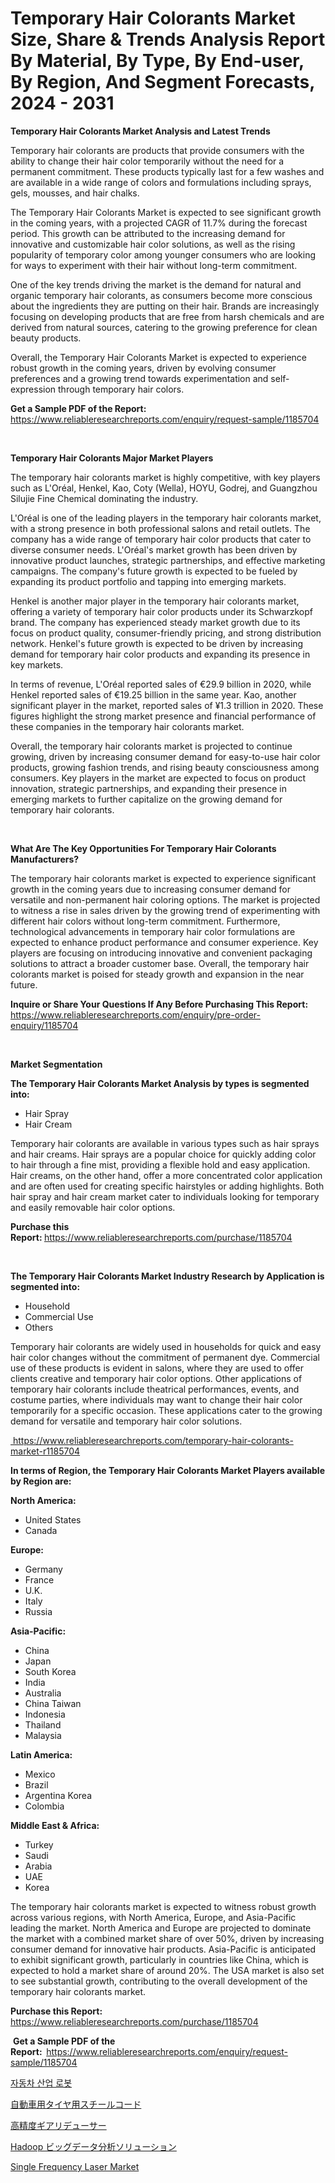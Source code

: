 <p><h1>Temporary Hair Colorants Market Size, Share & Trends Analysis Report By Material, By Type, By End-user, By Region, And Segment Forecasts, 2024 - 2031</h1></p><p><strong>Temporary Hair Colorants Market Analysis and Latest Trends</strong></p>
<p><p>Temporary hair colorants are products that provide consumers with the ability to change their hair color temporarily without the need for a permanent commitment. These products typically last for a few washes and are available in a wide range of colors and formulations including sprays, gels, mousses, and hair chalks.</p><p>The Temporary Hair Colorants Market is expected to see significant growth in the coming years, with a projected CAGR of 11.7% during the forecast period. This growth can be attributed to the increasing demand for innovative and customizable hair color solutions, as well as the rising popularity of temporary color among younger consumers who are looking for ways to experiment with their hair without long-term commitment.</p><p>One of the key trends driving the market is the demand for natural and organic temporary hair colorants, as consumers become more conscious about the ingredients they are putting on their hair. Brands are increasingly focusing on developing products that are free from harsh chemicals and are derived from natural sources, catering to the growing preference for clean beauty products.</p><p>Overall, the Temporary Hair Colorants Market is expected to experience robust growth in the coming years, driven by evolving consumer preferences and a growing trend towards experimentation and self-expression through temporary hair colors.</p></p>
<p><strong>Get a Sample PDF of the Report:&nbsp;</strong> <a href="https://www.reliableresearchreports.com/enquiry/request-sample/1185704">https://www.reliableresearchreports.com/enquiry/request-sample/1185704</a></p>
<p>&nbsp;</p>
<p><strong>Temporary Hair Colorants Major Market Players</strong></p>
<p><p>The temporary hair colorants market is highly competitive, with key players such as L'Oréal, Henkel, Kao, Coty (Wella), HOYU, Godrej, and Guangzhou Silujie Fine Chemical dominating the industry. </p><p>L'Oréal is one of the leading players in the temporary hair colorants market, with a strong presence in both professional salons and retail outlets. The company has a wide range of temporary hair color products that cater to diverse consumer needs. L'Oréal's market growth has been driven by innovative product launches, strategic partnerships, and effective marketing campaigns. The company's future growth is expected to be fueled by expanding its product portfolio and tapping into emerging markets.</p><p>Henkel is another major player in the temporary hair colorants market, offering a variety of temporary hair color products under its Schwarzkopf brand. The company has experienced steady market growth due to its focus on product quality, consumer-friendly pricing, and strong distribution network. Henkel's future growth is expected to be driven by increasing demand for temporary hair color products and expanding its presence in key markets.</p><p>In terms of revenue, L'Oréal reported sales of €29.9 billion in 2020, while Henkel reported sales of €19.25 billion in the same year. Kao, another significant player in the market, reported sales of ¥1.3 trillion in 2020. These figures highlight the strong market presence and financial performance of these companies in the temporary hair colorants market.</p><p>Overall, the temporary hair colorants market is projected to continue growing, driven by increasing consumer demand for easy-to-use hair color products, growing fashion trends, and rising beauty consciousness among consumers. Key players in the market are expected to focus on product innovation, strategic partnerships, and expanding their presence in emerging markets to further capitalize on the growing demand for temporary hair colorants.</p></p>
<p>&nbsp;</p>
<p><strong>What Are The Key Opportunities For Temporary Hair Colorants Manufacturers?</strong></p>
<p><p>The temporary hair colorants market is expected to experience significant growth in the coming years due to increasing consumer demand for versatile and non-permanent hair coloring options. The market is projected to witness a rise in sales driven by the growing trend of experimenting with different hair colors without long-term commitment. Furthermore, technological advancements in temporary hair color formulations are expected to enhance product performance and consumer experience. Key players are focusing on introducing innovative and convenient packaging solutions to attract a broader customer base. Overall, the temporary hair colorants market is poised for steady growth and expansion in the near future.</p></p>
<p><strong>Inquire or Share Your Questions If Any Before Purchasing This Report:</strong> <a href="https://www.reliableresearchreports.com/enquiry/pre-order-enquiry/1185704">https://www.reliableresearchreports.com/enquiry/pre-order-enquiry/1185704</a></p>
<p>&nbsp;</p>
<p><strong>Market Segmentation</strong></p>
<p><strong>The Temporary Hair Colorants Market Analysis by types is segmented into:</strong></p>
<p><ul><li>Hair Spray</li><li>Hair Cream</li></ul></p>
<p><p>Temporary hair colorants are available in various types such as hair sprays and hair creams. Hair sprays are a popular choice for quickly adding color to hair through a fine mist, providing a flexible hold and easy application. Hair creams, on the other hand, offer a more concentrated color application and are often used for creating specific hairstyles or adding highlights. Both hair spray and hair cream market cater to individuals looking for temporary and easily removable hair color options.</p></p>
<p><strong>Purchase this Report:&nbsp;</strong><a href="https://www.reliableresearchreports.com/purchase/1185704">https://www.reliableresearchreports.com/purchase/1185704</a></p>
<p>&nbsp;</p>
<p><strong>The Temporary Hair Colorants Market Industry Research by Application is segmented into:</strong></p>
<p><ul><li>Household</li><li>Commercial Use</li><li>Others</li></ul></p>
<p><p>Temporary hair colorants are widely used in households for quick and easy hair color changes without the commitment of permanent dye. Commercial use of these products is evident in salons, where they are used to offer clients creative and temporary hair color options. Other applications of temporary hair colorants include theatrical performances, events, and costume parties, where individuals may want to change their hair color temporarily for a specific occasion. These applications cater to the growing demand for versatile and temporary hair color solutions.</p></p>
<p><a href="https://www.reliableresearchreports.com/temporary-hair-colorants-market-r1185704">&nbsp;https://www.reliableresearchreports.com/temporary-hair-colorants-market-r1185704</a></p>
<p><strong>In terms of Region, the Temporary Hair Colorants Market Players available by Region are:</strong></p>
<p>
    <p> <strong> North America: </strong>
        <ul>
            <li>United States</li>
            <li>Canada</li>
        </ul>
        </p> 
    <p> <strong> Europe: </strong>
        <ul>
            <li>Germany</li>
            <li>France</li>
            <li>U.K.</li>
            <li>Italy</li>
            <li>Russia</li>
        </ul>
        </p> 
    <p> <strong> Asia-Pacific: </strong>
        <ul>
            <li>China</li>
            <li>Japan</li>
            <li>South Korea</li>
            <li>India</li>
            <li>Australia</li>
            <li>China Taiwan</li>
            <li>Indonesia</li>
            <li>Thailand</li>
            <li>Malaysia</li>
        </ul>
        </p> 
    <p> <strong> Latin America: </strong>
        <ul>
            <li>Mexico</li>
            <li>Brazil</li>
            <li>Argentina Korea</li>
            <li>Colombia</li>
        </ul>
        </p> 
    <p> <strong> Middle East & Africa: </strong>
        <ul>
            <li>Turkey</li>
            <li>Saudi</li>
            <li>Arabia</li>
            <li>UAE</li>
            <li>Korea</li>
        </ul>
    </p>
    </p>
<p><p>The temporary hair colorants market is expected to witness robust growth across various regions, with North America, Europe, and Asia-Pacific leading the market. North America and Europe are projected to dominate the market with a combined market share of over 50%, driven by increasing consumer demand for innovative hair products. Asia-Pacific is anticipated to exhibit significant growth, particularly in countries like China, which is expected to hold a market share of around 20%. The USA market is also set to see substantial growth, contributing to the overall development of the temporary hair colorants market.</p></p>
<p><strong>Purchase this Report: </strong><a href="https://www.reliableresearchreports.com/purchase/1185704">https://www.reliableresearchreports.com/purchase/1185704</a></p>
<p>&nbsp;<strong>Get a Sample PDF of the Report:&nbsp;&nbsp;</strong><a href="https://www.reliableresearchreports.com/enquiry/request-sample/1185704">https://www.reliableresearchreports.com/enquiry/request-sample/1185704</a></p>
<p><strong></strong></p>
<p><p><a href="https://medium.com/@dellkoepp03/%EC%9E%90%EB%8F%99%EC%B0%A8-%EC%82%B0%EC%97%85-%EB%A1%9C%EB%B4%87-%EC%8B%9C%EC%9E%A5-%EC%A0%84%EB%A7%9D-%EC%82%B0%EC%97%85-%EA%B0%9C%EC%9A%94-%EB%B0%8F-%EC%98%88%EC%B8%A1-2024%EB%85%84%EB%B6%80%ED%84%B0-2031%EB%85%84-4ca1681d8306">자동차 산업 로봇</a></p><p><a href="https://medium.com/@hugofirst21/%E8%87%AA%E5%8B%95%E8%BB%8A%E3%82%BF%E3%82%A4%E3%83%A4%E7%94%A8%E3%82%B9%E3%83%81%E3%83%BC%E3%83%AB%E3%82%B3%E3%83%BC%E3%83%89%E5%B8%82%E5%A0%B4%E3%81%AF-%E5%B8%82%E5%A0%B4%E3%82%B7%E3%82%A7%E3%82%A2-%E3%82%B5%E3%82%A4%E3%82%BA-%E3%81%8A%E3%82%88%E3%81%B32031%E5%B9%B4%E3%81%BE%E3%81%A7%E3%81%AE%E4%BA%88%E6%B8%AC%E3%81%AB%E7%84%A6%E7%82%B9%E3%82%92%E5%BD%93%E3%81%A6%E3%81%A6%E3%81%84%E3%81%BE%E3%81%99-36b74101b03b">自動車用タイヤ用スチールコード</a></p><p><a href="https://github.com/mathieurico66/Market-Research-Report-List-2/blob/main/4894269113075.md">高精度ギアリデューサー</a></p><p><a href="https://github.com/ycmtqqhvk3273/Market-Research-Report-List-2/blob/main/9583042113074.md">Hadoop ビッグデータ分析ソリューション</a></p><p><a href="https://github.com/sofayahoo2023/Market-Research-Report-List-4/blob/main/single-frequency-laser-market.md">Single Frequency Laser Market</a></p></p>